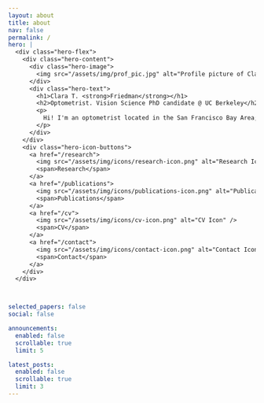 ```yaml
---
layout: about
title: about
nav: false
permalink: /
hero: |
  <div class="hero-flex">
    <div class="hero-content">
      <div class="hero-image">
        <img src="/assets/img/prof_pic.jpg" alt="Profile picture of Clara T. Friedman" />
      </div>
      <div class="hero-text">
        <h1>Clara T. <strong>Friedman</strong></h1>
        <h2>Optometrist. Vision Science PhD candidate @ UC Berkeley</h2>
        <p>
          Hi! I'm an optometrist located in the San Francisco Bay Area; I am currently               pursuing a PhD in Vision Sciences at UC Berkeley. I'm interested in the                    intersection of visual perception and eye movements.
        </p>
      </div>
    </div>
    <div class="hero-icon-buttons">
      <a href="/research">
        <img src="/assets/img/icons/research-icon.png" alt="Research Icon" />
        <span>Research</span>
      </a>
      <a href="/publications">
        <img src="/assets/img/icons/publications-icon.png" alt="Publications Icon" />
        <span>Publications</span>
      </a>
      <a href="/cv">
        <img src="/assets/img/icons/cv-icon.png" alt="CV Icon" />
        <span>CV</span>
      </a>
      <a href="/contact">
        <img src="/assets/img/icons/contact-icon.png" alt="Contact Icon" />
        <span>Contact</span>
      </a>
    </div>
  </div>



selected_papers: false
social: false

announcements:
  enabled: false
  scrollable: true
  limit: 5

latest_posts:
  enabled: false
  scrollable: true
  limit: 3
---
```



